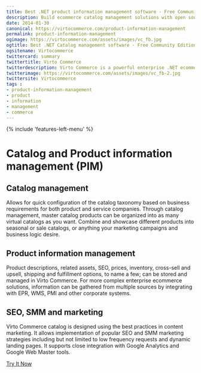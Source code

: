 ```yaml
---
title: Best .NET product information management software - Free Community Edition
description: Build ecommerce catalog management solutions with open source enterprise .net ecommerce platform.
date: 2014-01-30
canonical: https://virtocommerce.com/product-information-management
permalink: product-information-management
ogimage: https://virtocommerce.com/assets/images/vc_fb.jpg
ogtitle: Best .NET Catalog management software - Free Community Edition
ogsitename: Virtocommerce
twittercard: summary
twittertitle: Virto Commerce
twitterdescription: Virto Commerce is a powerful enterprise .NET ecommerce platform for creating flexible Catalog management solutions. Try it free with Free Community License
twitterimage: https://virtocommerce.com/assets/images/vc_fb-2.jpg
twittersite: Virtocommerce
tags : 
- product-information-management
- product
- information
- management
- commerce
---
```

<div class="business-features clearfix __responsive">
	{% include 'features-left-menu' %}
	<div class="business-cnt">
		<div class="head __cnt">
			<h1 class="title">Catalog and Product information management (PIM)</h1>
		</div>
		<h2 class="sub-title">Catalog management</h2>
		<p class="text">Allows for quick configuration of the catalog taxonomy based on business requirements for both product and service companies. Through catalog management, master catalog products can be organized into as many virtual catalogs as you want. Combine and showcase different products into seasonal or sale catalogs, or anything your marketing campaigns and business logic desire.</p>
		<h2 class="sub-title">Product information management</h2>
		<p class="text">Product descriptions, related assets, SEO, prices, inventory, cross-sell and upsell, shipping and fulfillment options, to name a few; can be stored and managed in Virto Commerce. For more complex enterprise ecommerce solutions, information can be gathered from multiple sources by integrating with EPR, WMS, PMI and other corporate systems.</p>
		<h2 class="sub-title">SEO, SMM and marketing</h2>
		<p class="text">Virto Commerce catalog is designed using the best practices in content marketing. It allows implementation of popular SEO and SMM marketing strategies including but not limited to low frequency requests and dynamic landing pages. It supports close integration with Google Analytics and Google Web Master tools.</p>
		<div class="buttons columns">
			<div class="column">
				<a class="button fill" href="/try-now">Try It Now</a>
			</div>
		</div>
	</div>
</div>